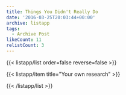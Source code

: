 ```yaml
---
title: Things You Didn't Really Do
date: '2016-03-25T20:03:44+00:00'
archive: listapp
tags: 
  - Archive Post
likeCount: 11
relistCount: 3
---
```



{{< listapp/list order=false reverse=false >}}

   {{< listapp/item title="Your own research" >}}

{{< /listapp/list >}}
